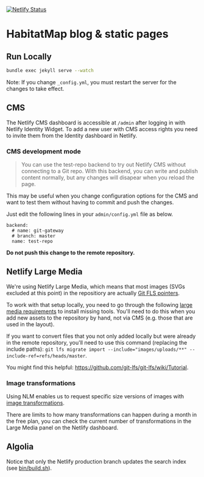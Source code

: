 [![Netlify Status](https://api.netlify.com/api/v1/badges/fdecfe4b-48cc-482e-b55e-1718b3f26da7/deploy-status)](https://app.netlify.com/sites/habitatmap/deploys)

# HabitatMap blog & static pages 

## Run Locally

```bash
bundle exec jekyll serve --watch
```

Note: If you change `_config.yml`, you must restart the server for the changes to take effect.

## CMS

The Netlify CMS dashboard is accessible at `/admin` after logging in with Netlify Identity Widget. To add a new user with CMS access rights you need to invite them from the Identity dashboard in Netlify.

### CMS development mode

> You can use the test-repo backend to try out Netlify CMS without connecting to a Git repo. With this backend, you can write and publish content normally, but any changes will disapear when you reload the page.

This may be useful when you change configuration options for the CMS and want to test them without having to commit and push the changes.

Just edit the following lines in your `admin/config.yml` file as below.

```
backend:
  # name: git-gateway
  # branch: master
  name: test-repo
```

**Do not push this change to the remote repository.**

## Netlify Large Media

We're using Netlify Large Media, which means that most images (SVGs excluded at this point) in the repositiory are actually [Git FLS pointers](https://git-lfs.github.com/).

To work with that setup locally, you need to go through the following [large media requirements](https://www.netlify.com/docs/large-media/#requirements) to install missing tools. You'll need to do this when you add new assets to the repository by hand, not via CMS (e.g. those that are used in the layout).

If you want to convert files that you not only added locally but were already in the remote repository, you'll need to use this command (replacing the include paths):
`git lfs migrate import --include="images/uploads/**" --include-ref=refs/heads/master`.

You might find this helpful: https://github.com/git-lfs/git-lfs/wiki/Tutorial.

### Image transformations

Using NLM enables us to request specific size versions of images with [image transformations](https://www.netlify.com/docs/image-transformation/).

There are limits to how many transformations can happen during a month in the free plan, you can check the current number of transformations in the Large Media panel on the Netlify dashboard.

## Algolia

Notice that only the Netlify production branch updates the search index (see [bin/build.sh](bin/build.sh)).
